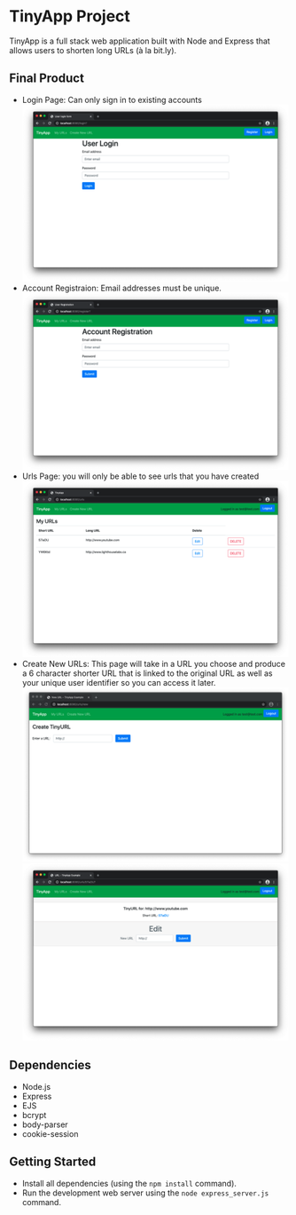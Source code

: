 # TinyApp Project

TinyApp is a full stack web application built with Node and Express that allows users to shorten long URLs (à la bit.ly).

## Final Product

* Login Page: Can only sign in to existing accounts
!["Login Page"](./screenshots/login-page.png)
* Account Registraion: Email addresses must be unique.
!["Register Page"](./screenshots/registration-page.png)
* Urls Page: you will only be able to see urls that you have created
!["Urls Page with 2 URL examples"](./screenshots/urls-page.png)
* Create New URLs: This page will take in a URL you choose and produce a 6 character shorter URL that is linked to the original URL as well as your unique user identifier so you can access it later.
!["Create new URL page. "](./screenshots/create-new-url-page.png)
!["Edit URL"](./screenshots/edit-url-page.png)

## Dependencies

- Node.js
- Express
- EJS
- bcrypt
- body-parser
- cookie-session

## Getting Started

- Install all dependencies (using the `npm install` command).
- Run the development web server using the `node express_server.js` command.